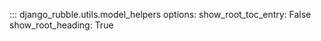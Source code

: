 ::: django_rubble.utils.model_helpers
    options:
        show_root_toc_entry: False
        show_root_heading: True